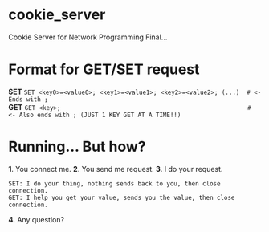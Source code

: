 # cookie_server
Cookie Server for Network Programming Final...

# Format for GET/SET request

<b>SET</b> ```SET <key0>=<value0>; <key1>=<value1>; <key2>=<value2>; (...)  # <- Ends with ;``` <br>
<b>GET</b> ```GET <key>;                                                    # <- Also ends with ; (JUST 1 KEY GET AT A TIME!!)```

# Running... But how?
<b>1</b>. You connect me.
<b>2</b>. You send me request.
<b>3</b>. I do your request.
	
	SET: I do your thing, nothing sends back to you, then close connection.
	GET: I help you get your value, sends you the value, then close connection.

<b>4</b>. Any question?

